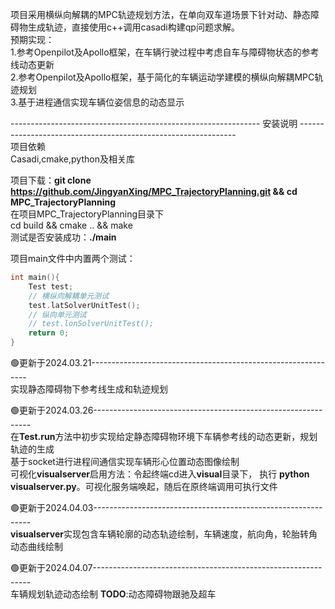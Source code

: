 项目采用横纵向解耦的MPC轨迹规划方法，在单向双车道场景下针对动、静态障碍物生成轨迹，直接使用c++调用casadi构建qp问题求解。<br>
预期实现：<br>
    1.参考Openpilot及Apollo框架，在车辆行驶过程中考虑自车与障碍物状态的参考线动态更新<br>
    2.参考Openpilot及Apollo框架，基于简化的车辆运动学建模的横纵向解耦MPC轨迹规划<br>
    3.基于进程通信实现车辆位姿信息的动态显示<br>

--------------------------------------------------------------    安装说明    --------------------------------------------------------------<br>
项目依赖<br>
Casadi,cmake,python及相关库<br>

项目下载：**git clone https://github.com/JingyanXing/MPC_TrajectoryPlanning.git && cd MPC_TrajectoryPlanning** <br>
在项目MPC_TrajectoryPlanning目录下<br>
cd build && cmake .. && make<br>
测试是否安装成功：**./main**<br>

项目main文件中内置两个测试：<br>
```c++
int main(){
    Test test;
    // 横纵向解耦单元测试
    test.latSolverUnitTest();
    // 纵向单元测试
    // test.lonSolverUnitTest();
    return 0;
}
```
🟢更新于2024.03.21--------------------------------------------------------------<br>
实现静态障碍物下参考线生成和轨迹规划<br>

🟢更新于2024.03.26--------------------------------------------------------------<br>
在**Test.run**方法中初步实现给定静态障碍物环境下车辆参考线的动态更新，规划轨迹的生成<br>
基于socket进行进程间通信实现车辆形心位置动态图像绘制<br>
可视化**visualserver**启用方法：令起终端cd进入**visual**目录下， 执行 **python visualserver.py**。可视化服务端唤起，随后在原终端调用可执行文件 <br>

🟢更新于2024.04.03--------------------------------------------------------------<br>
**visualserver**实现包含车辆轮廓的动态轨迹绘制，车辆速度，航向角，轮胎转角动态曲线绘制<br>

🟢更新于2024.04.07--------------------------------------------------------------<br>
车辆规划轨迹动态绘制
**TODO**:动态障碍物跟驰及超车<br>
